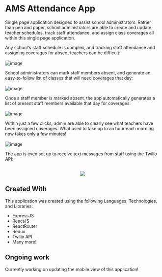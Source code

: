 # AMS Attendance App

Single page application designed to assist school administrators. Rather than pen and paper, school administrators are able to create and update teacher schedules, track staff attendance, and assign class coverages all within this single page application.

Any school's staff schedule is complex, and tracking staff attendance and assigning coverages for absent teachers can be difficult:
<br>
<br>
![image](https://github.com/JackPadalino/TeacherAttendanceApp/assets/97137486/9ad4bd79-30c6-46fc-b234-a9174efe7169)

School administrators can mark staff members absent, and generate an easy-to-follow list of classes that will need coverages that day:
<br>
<br>
![image](https://github.com/JackPadalino/TeacherAttendanceApp/assets/97137486/9b123ed2-7adf-4f25-93c8-8ae35fe51061)

Once a staff member is marked absent, the app automatically generates a list of present staff members available that day for coverages:
<br>
<br>
![image](https://github.com/JackPadalino/TeacherAttendanceApp/assets/97137486/e0943bf4-1f01-4aa8-a5f9-b17d9b834254)

Within just a few clicks, admin are able to clearly see what teachers have been assigned coverages. What used to take up to an hour each morning now takes only a few minutes!
<br>
<br>
![image](https://github.com/JackPadalino/TeacherAttendanceApp/assets/97137486/d6ebe284-acac-4b28-aea1-efcfae95f9c0)

The app is even set up to receive text messages from staff using the Twilio API:
<br>
<br>
<p align="center">
  <img src="https://github.com/JackPadalino/TeacherAttendanceApp/assets/97137486/0d6ac304-7f31-4661-b337-1585668ec124">
</p>


## Created With

This application was created using the following Languages, Technologies, and Libraries:

- ExpressJS
- ReactJS
- ReactRouter
- Redux
- Twilio API
- Many more!

## Ongoing work

Currently working on updating the mobile view of this application!

